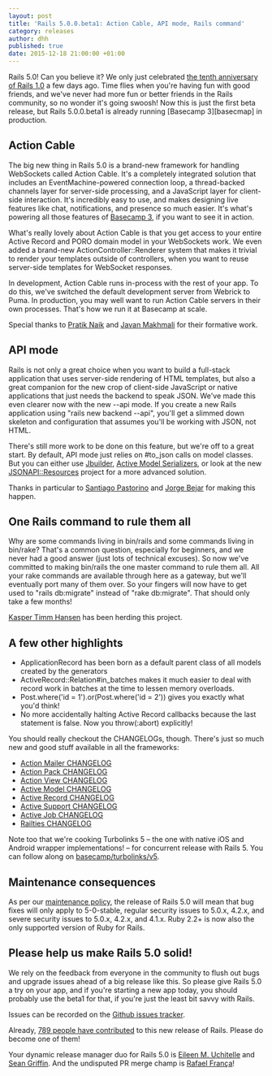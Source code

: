 ```yaml
---
layout: post
title: 'Rails 5.0.0.beta1: Action Cable, API mode, Rails command'
category: releases
author: dhh
published: true
date: 2015-12-18 21:00:00 +01:00
---
```

Rails 5.0! Can you believe it? We only just celebrated [the tenth anniversary of Rails 1.0][rails-1-0] a few days ago. Time flies when you're having fun with good friends, and we've never had more fun or better friends in the Rails community, so no wonder it's going swoosh! Now this is just the first beta release, but Rails 5.0.0.beta1 is already running [Basecamp 3][basecmap] in production.

## Action Cable
The big new thing in Rails 5.0 is a brand-new framework for handling WebSockets called Action Cable. It's a completely integrated solution that includes an EventMachine-powered connection loop, a thread-backed channels layer for server-side processing, and a JavaScript layer for client-side interaction. It's incredibly easy to use, and makes designing live features like chat, notifications, and presence so much easier. It's what's powering all those features of [Basecamp 3][basecamp], if you want to see it in action.

What's really lovely about Action Cable is that you get access to your entire Active Record and PORO domain model in your WebSockets work. We even added a brand-new ActionController::Renderer system that makes it trivial to render your templates outside of controllers, when you want to reuse server-side templates for WebSocket responses.

In development, Action Cable runs in-process with the rest of your app. To do this, we've switched the default development server from Webrick to Puma. In production, you may well want to run Action Cable servers in their own processes. That's how we run it at Basecamp at scale.

Special thanks to [Pratik Naik][pratiknaik] and [Javan Makhmali][javanmakhmail] for their formative work.

## API mode
Rails is not only a great choice when you want to build a full-stack application that uses server-side rendering of HTML templates, but also a great companion for the new crop of client-side JavaScript or native applications that just needs the backend to speak JSON. We've made this even clearer now with the new --api mode. If you create a new Rails application using "rails new backend --api", you'll get a slimmed down skeleton and configuration that assumes you'll be working with JSON, not HTML.

There's still more work to be done on this feature, but we're off to a great start. By default, API mode just relies on #to_json calls on model classes. But you can either use [Jbuilder][jbuilder], [Active Model Serializers][ams], or look at the new [JSONAPI::Resources][jsonapi] project for a more advanced solution.

Thanks in particular to [Santiago Pastorino][santiagopastorino] and [Jorge Bejar][jorgebejar] for making this happen.

## One Rails command to rule them all
Why are some commands living in bin/rails and some commands living in bin/rake? That's a common question, especially for beginners, and we never had a good answer (just lots of technical excuses). So now we've committed to making bin/rails the one master command to rule them all. All your rake commands are available through here as a gateway, but we'll eventually port many of them over. So your fingers will now have to get used to "rails db:migrate" instead of "rake db:migrate". That should only take a few months!

[Kasper Timm Hansen][kasper] has been herding this project.

## A few other highlights

* ApplicationRecord has been born as a default parent class of all models created by the generators
* ActiveRecord::Relation#in_batches makes it much easier to deal with record work in batches at the time to lessen memory overloads.
* Post.where('id = 1').or(Post.where('id = 2')) gives you exactly what you'd think!
* No more accidentally halting Active Record callbacks because the last statement is false. Now you throw(:abort) explicitly!

You should really checkout the CHANGELOGs, though. There's just so much new and good stuff available in all the frameworks:

* [Action Mailer CHANGELOG](https://github.com/rails/rails/blob/v5.0.0.beta1/actionmailer/CHANGELOG.md)
* [Action Pack CHANGELOG](https://github.com/rails/rails/blob/v5.0.0.beta1/actionpack/CHANGELOG.md)
* [Action View CHANGELOG](https://github.com/rails/rails/blob/v5.0.0.beta1/actionview/CHANGELOG.md)
* [Active Model CHANGELOG](https://github.com/rails/rails/blob/v5.0.0.beta1/activemodel/CHANGELOG.md)
* [Active Record CHANGELOG](https://github.com/rails/rails/blob/v5.0.0.beta1/activerecord/CHANGELOG.md)
* [Active Support CHANGELOG](https://github.com/rails/rails/blob/v5.0.0.beta1/activesupport/CHANGELOG.md)
* [Active Job CHANGELOG](https://github.com/rails/rails/blob/v5.0.0.beta1/activejob/CHANGELOG.md)
* [Railties CHANGELOG](https://github.com/rails/rails/blob/v5.0.0.beta1/railties/CHANGELOG.md)

Note too that we're cooking Turbolinks 5 – the one with native iOS and Android wrapper implementations! – for concurrent release with Rails 5. You can follow along on [basecamp/turbolinks/v5][turbolinks-v5].

## Maintenance consequences

As per our [maintenance policy][maintenance-policy], the release of Rails 5.0 will mean that bug fixes will only apply to 5-0-stable, regular security issues to 5.0.x, 4.2.x, and severe security issues to 5.0.x, 4.2.x, and 4.1.x. Ruby 2.2+ is now also the only supported version of Ruby for Rails.

## Please help us make Rails 5.0 solid!
We rely on the feedback from everyone in the community to flush out bugs and upgrade issues ahead of a big release like this. So please give Rails 5.0 a try on your app, and if you're starting a new app today, you should probably use the beta1 for that, if you're just the least bit savvy with Rails.

Issues can be recorded on the [Github issues tracker][issues].

Already, [789 people have contributed][contributors] to this new release of Rails. Please do become one of them!

Your dynamic release manager duo for Rails 5.0 is [Eileen M. Uchitelle][eileen] and [Sean Griffin][sean]. And the undisputed PR merge champ is [Rafael França][rafaelfranca]!

[rails-1-0]: http://weblog.rubyonrails.org/2005/12/13/rails-1-0-party-like-its-one-oh-oh/
[basecamp]: https://basecamp.com
[jbuilder]: https://github.com/rails/jbuilder
[ams]: https://github.com/rails-api/active_model_serializers
[jsonapi]: https://github.com/cerebris/jsonapi-resources
[turbolinks-v5]: https://github.com/basecamp/turbolinks/tree/v5
[pratiknaik]: https://github.com/lifo
[javanmakhmail]: https://github.com/javan
[santiagopastorino]: https://github.com/spastorino
[jorgebejar]: https://github.com/jmbejar
[kasper]: https://github.com/kaspth
[eileen]: https://github.com/eileencodes
[sean]: https://github.com/sgrif
[rafaelfranca]: https://github.com/rafaelfranca
[maintenance-policy]: http://guides.rubyonrails.org/maintenance_policy.html
[issues]: https://github.com/rails/rails/issues
[contributors]: http://contributors.rubyonrails.org/edge/contributors
